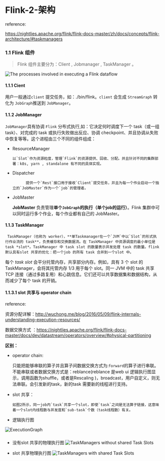 # Flink-2-架构

reference:

https://nightlies.apache.org/flink/flink-docs-master/zh/docs/concepts/flink-architecture/#taskmanagers



### 1.1 Flink 组件

> Flink 组件主要分为：Client , Jobmanager , TaskManager 。


![The processes involved in executing a Flink dataflow](https://github.com/Whojohn/learn/blob/master/flinklearn/docs/pic/cap2-flink-architecture.svg?raw=true)


#### 1.1.1 Cient

用户一般通过`client` 提交任务，如：./bin/flink。`client` 会生成 `StreamGraph` 转化为 `JobGraph`推送到 `JobManager`。

#### 1.1.2 JobManager

`JobManager`具有协调 `Flink` 分布式执行,如：它决定何时调度下一个 task（或一组 task）、对完成的 task 或执行失败做出反应、协调 checkpoint、并且协调从失败中恢复等等。这个进程由三个不同的组件组成：

- ResourceManager

      以`Slot`作为资源粒度，管理`Flink`的资源提供、回收、分配。并且针对不同的集群部署：k8s, yarn , standalone 有不同的具体实现。

- Dispatcher

            提供一个`Rest`接口用于接收`Client`提交任务，并且为每一个作业启动一个独立的`JobMaster`作为一个`job`的管理者。

- JobMaster

    **JobMaster** 负责管理**单个`JobGraph`的执行（单个job的运行）**。Flink 集群中可以同时运行多个作业，每个作业都有自己的 JobMaster。

#### 1.1.3 TaskManager

     TaskManager（也称为 worker），**单Taskmanager在一个`JVM`中以`Slot`的形式执行作业流的 task**，负责缓存和交换数据流。在 TaskManager 中资源调度的最小单位是 task *slot*。TaskManager 中 task slot 的数量表示并发处理 task 的数量。flink 默认具有slot 共享的优化：把一个job 的所有 task 合并到一个slot 中。

   每个 *task slot* 会平分托管内存，共享部分内存。例如，具有 3 个 slot 的 TaskManager，会将其托管内存 1/3 用于每个 slot。同一 JVM 中的 task 共享 TCP 连接（通过多路复用）和心跳信息。它们还可以共享数据集和数据结构，从而减少了每个 task 的开销。

#### 1.1.3.1 slot 共享与 operator chain

reference:

资源分配详解：http://wuchong.me/blog/2016/05/09/flink-internals-understanding-execution-resources/

数据交换方式 ：https://nightlies.apache.org/flink/flink-docs-master/docs/dev/datastream/operators/overview/#physical-partitioning

**区别：**

- operator chain:

     只能把能够串联的算子并且算子间数据交换方式为:`forward`的算子进行串联。不能串联或者数据交换方式是：reblance(reblance 是web ui 逻辑执行图显示，调用函数为shuffle，或者是Rescaling )，broadcast，用户自定义，则无法串联。会引发新的task，新的task 需要新的线程进行支持。

- slot 共享：

      如图2所示，同一job内`task`共享一个slot，即使`task`之间是无法算子链接，这意味着一个slot内线程数与并发度和`sub-task`个数（task线程数）有关。


- 逻辑执行图

![ExecutionGraph](https://github.com/Whojohn/learn/blob/master/flinklearn/docs/pic/cap2-tasks_chains.svg?raw=true)

### 

- 没有slot 共享的物理执行图
![TaskManagers without shared Task Slots](https://github.com/Whojohn/learn/blob/master/flinklearn/docs/pic/cap2-tasks_slots.svg?raw=true)


- slot 共享物理执行图
![TaskManagers with shared Task Slots](https://github.com/Whojohn/learn/blob/master/flinklearn/docs/pic/cap2-slot_sharing.svg?raw=true)

